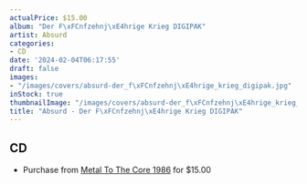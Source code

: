 ```yaml
---
actualPrice: $15.00
album: "Der F\xFCnfzehnj\xE4hrige Krieg DIGIPAK"
artist: Absurd
categories:
- CD
date: '2024-02-04T06:17:55'
draft: false
images:
- "/images/covers/absurd-der_f\xFCnfzehnj\xE4hrige_krieg_digipak.jpg"
inStock: true
thumbnailImage: "/images/covers/absurd-der_f\xFCnfzehnj\xE4hrige_krieg_digipak-thumb.jpg"
title: "Absurd - Der F\xFCnfzehnj\xE4hrige Krieg DIGIPAK"
---
```


## CD
* Purchase from [Metal To The Core 1986](https://metaltothecore1986.com/shop/absurd-der-funfzehnjahrige-krieg-digipak-cd/) for $15.00
